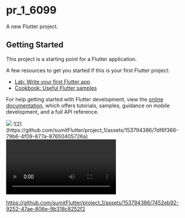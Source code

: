 # pr_1_6099

A new Flutter project.

## Getting Started

This project is a starting point for a Flutter application.

A few resources to get you started if this is your first Flutter project:

- [Lab: Write your first Flutter app](https://docs.flutter.dev/get-started/codelab)
- [Cookbook: Useful Flutter samples](https://docs.flutter.dev/cookbook)

For help getting started with Flutter development, view the
[online documentation](https://docs.flutter.dev/), which offers tutorials,
samples, guidance on mobile development, and a full API reference.
<p>
  <img src=(https://github.com/sumitFlutter/project_1/assets/153794386/f392dd3e-6310-4614-b517-487e93113392)>
      </img src>
![2](https://github.com/sumitFlutter/project_1/assets/153794386/7df6f366-79b6-4f09-877a-87650405726a)


  <video>
  

https://github.com/sumitFlutter/project_1/assets/153794386/7452eb92-9252-47ae-806e-9b318c8252f2


  </video>
</p>
